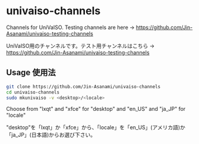 # univaiso-channels
Channels for UniVaISO. Testing channels are here -> https://github.com/Jin-Asanami/univaiso-testing-channels

UniVaISO用のチャンネルです。テスト用チャンネルはこちら → https://github.com/Jin-Asanami/univaiso-testing-channels

## Usage 使用法
```bash
git clone https://github.com/Jin-Asanami/univaiso-channels
cd univaiso-channels
sudo mkunivaiso -v <desktop>/<locale>
```

Choose from "lxqt" and "xfce" for "desktop" and "en_US" and "ja_JP" for "locale"

"desktop"を「lxqt」か「xfce」から、「locale」を「en_US」(アメリカ語)か「ja_JP」(日本語)からお選び下さい。
